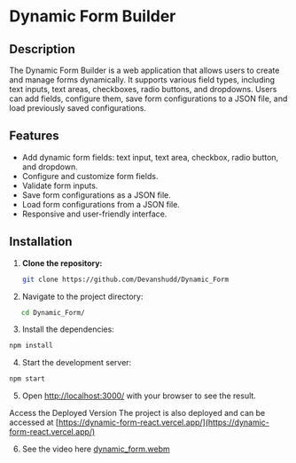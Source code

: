 # Dynamic Form Builder

## Description

The Dynamic Form Builder is a web application that allows users to create and manage forms dynamically. It supports various field types, including text inputs, text areas, checkboxes, radio buttons, and dropdowns. Users can add fields, configure them, save form configurations to a JSON file, and load previously saved configurations.

## Features

- Add dynamic form fields: text input, text area, checkbox, radio button, and dropdown.
- Configure and customize form fields.
- Validate form inputs.
- Save form configurations as a JSON file.
- Load form configurations from a JSON file.
- Responsive and user-friendly interface.

## Installation

1. **Clone the repository:**

   ```bash
   git clone https://github.com/Devanshudd/Dynamic_Form
   ```

2. Navigate to the project directory:

```bash
   cd Dynamic_Form/
```

3. Install the dependencies:

```bash
npm install
```

4. Start the development server:

```bash
npm start
```

5. Open [http://localhost:3000/](http://localhost:3000/) with your browser to see the result.

Access the Deployed Version
The project is also deployed and can be accessed at [https://dynamic-form-react.vercel.app/](https://dynamic-form-react.vercel.app/)


6. See the video here
   [dynamic_form.webm](https://github.com/user-attachments/assets/c6e6fe74-dc5e-4de9-a7e1-ad3d124f4b2e)

